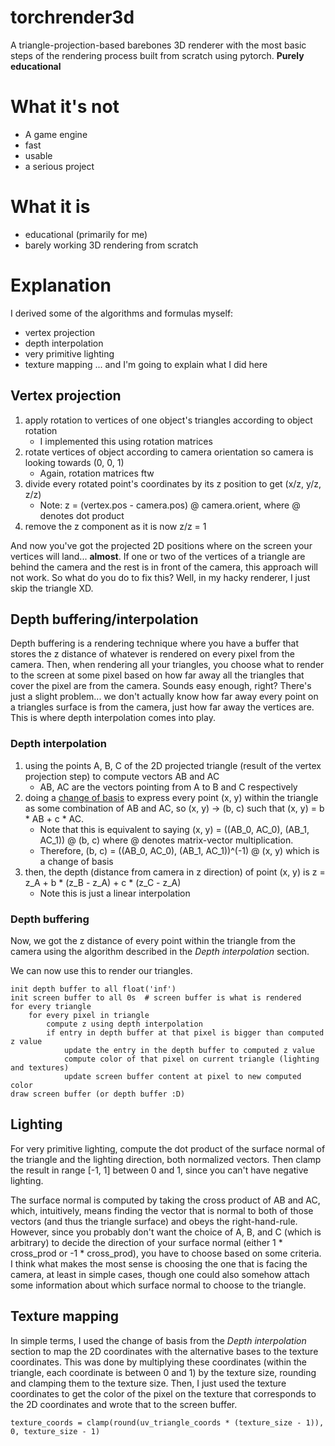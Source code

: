 # torchrender3d
A triangle-projection-based barebones 3D renderer with the most basic steps of the rendering process built from scratch using pytorch. **Purely educational**

# What it's not
- A game engine
- fast
- usable
- a serious project

# What it is
- educational (primarily for me)
- barely working 3D rendering from scratch

# Explanation

I derived some of the algorithms and formulas myself:
- vertex projection
- depth interpolation
- very primitive lighting
- texture mapping
... and I'm going to explain what I did here

## Vertex projection
1. apply rotation to vertices of one object's triangles according to object rotation
    - I implemented this using rotation matrices
2. rotate vertices of object according to camera orientation so camera is looking towards (0, 0, 1)
    - Again, rotation matrices ftw
3. divide every rotated point's coordinates by its z position to get (x/z, y/z, z/z)
    - Note: z = (vertex.pos - camera.pos) @ camera.orient, where @ denotes dot product
4. remove the z component as it is now z/z = 1

And now you've got the projected 2D positions where on the screen your vertices will land... **almost**.
If one or two of the vertices of a triangle are behind the camera and the rest is in front of the camera, this approach will not work.
So what do you do to fix this?
Well, in my hacky renderer, I just skip the triangle XD.

## Depth buffering/interpolation
Depth buffering is a rendering technique where you have a buffer that stores the z distance of whatever is rendered
on every pixel from the camera. Then, when rendering all your triangles, you choose what to render to the 
screen at some pixel based on how far away all the triangles that cover the pixel are from the camera.
Sounds easy enough, right?
There's just a slight problem... we don't actually know how far away every point on a triangles surface is from the
camera, just how far away the vertices are.
This is where depth interpolation comes into play.

### Depth interpolation
1. using the points A, B, C of the 2D projected triangle (result of the vertex projection step) to compute vectors AB and AC
    - AB, AC are the vectors pointing from A to B and C respectively
2. doing a [change of basis](https://www.youtube.com/watch?v=P2LTAUO1TdA&list=PLZHQObOWTQDPD3MizzM2xVFitgF8hE_ab&index=13)
to express every point (x, y) within the triangle as some combination of AB and AC, so 
(x, y) -> (b, c) such that (x, y) = b * AB + c * AC.
    - Note that this is equivalent to saying (x, y) = ((AB_0, AC_0), (AB_1, AC_1)) @ (b, c) where @ denotes matrix-vector multiplication.
    - Therefore, (b, c) = ((AB_0, AC_0), (AB_1, AC_1))^(-1) @ (x, y) which is a change of basis
3. then, the depth (distance from camera in z direction) of point (x, y) is
z = z_A + b * (z_B - z_A) + c * (z_C - z_A)
    - Note this is just a linear interpolation

### Depth buffering
Now, we got the z distance of every point within the triangle from the camera using the algorithm described in the _Depth interpolation_ section.

We can now use this to render our triangles.

```pseudocode
init depth buffer to all float('inf')
init screen buffer to all 0s  # screen buffer is what is rendered
for every triangle
    for every pixel in triangle
        compute z using depth interpolation
        if entry in depth buffer at that pixel is bigger than computed z value
            update the entry in the depth buffer to computed z value
            compute color of that pixel on current triangle (lighting and textures)
            update screen buffer content at pixel to new computed color
draw screen buffer (or depth buffer :D)
```

## Lighting

For very primitive lighting, compute the dot product of the surface normal of the triangle and the lighting direction, 
both normalized vectors. Then clamp the result in range [-1, 1] between 0 and 1, since you can't have negative lighting.

The surface normal is computed by taking the cross product of AB and AC, which, intuitively, means finding the vector
that is normal to both of those vectors (and thus the triangle surface) and obeys the right-hand-rule.
However, since you probably don't want the choice of A, B, and C (which is arbitrary) to decide the direction of your
surface normal (either 1 * cross_prod or -1 * cross_prod), you have to choose based on some criteria.
I think what makes the most sense is choosing the one that is facing the camera, at least in simple cases, 
though one could also somehow attach some information about which surface normal to choose to the triangle.

## Texture mapping
In simple terms, I used the change of basis from the _Depth interpolation_ section to map the 2D coordinates with the alternative bases to the texture coordinates.
This was done by multiplying these coordinates (within the triangle, each coordinate is between 0 and 1) by the texture size, rounding and clamping them to the texture size.
Then, I just used the texture coordinates to get the color of the pixel on the texture that corresponds to the 2D coordinates and wrote that to the screen buffer.

```pseudocode
texture_coords = clamp(round(uv_triangle_coords * (texture_size - 1)), 0, texture_size - 1)
```